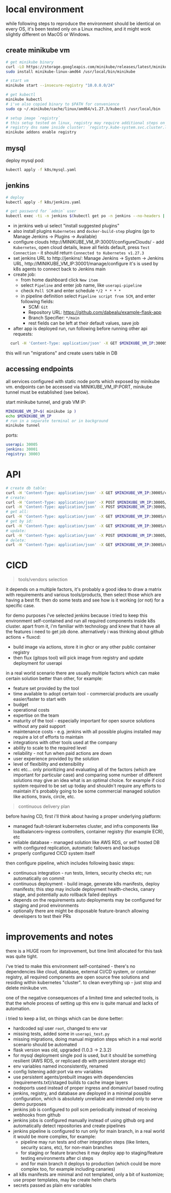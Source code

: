 # local environment
while following steps to reproduce the environment should be identical on every OS,
it's been tested only on a Linux machine, and it might work slightly different on MacOS or Windows.

## create minikube vm
```sh
# get minikube binary
curl -LO https://storage.googleapis.com/minikube/releases/latest/minikube-linux-amd64
sudo install minikube-linux-amd64 /usr/local/bin/minikube

# start vm
minikube start --insecure-registry "10.0.0.0/24"

# get kubectl
minikube kubectl
# i've also copied binary to $PATH for convenience
sudo cp ~/.minikube/cache/linux/amd64/v1.27.3/kubectl /usr/local/bin

# setup image `registry`
# this setup tested on linux, registry may require additional steps on Mac/Win: https://minikube.sigs.k8s.io/docs/handbook/registry/#docker-on-macos
# registry dns name inside cluster: `registry.kube-system.svc.cluster.local:80`
minikube addons enable registry
```

## mysql
deploy mysql pod:
```sh
kubectl apply -f k8s/mysql.yaml
```

## jenkins
```sh
# deploy
kubectl apply -f k8s/jenkins.yaml

# get password for `admin` user
kubectl exec -ti -n jenkins $(kubectl get po -n jenkins --no-headers | awk '{print $1}') -- cat /var/jenkins_home/secrets/initialAdminPassword
```
- in jenkins web ui select "install suggested plugins"
- also install plugins `Kubernetes` and `docker-build-step` plugins (go to Manage Jenkins -> Plugins -> Available)
- configure clouds http://MINIKUBE_VM_IP:30001/configureClouds/ - add `Kubernetes`,
  open cloud details, leave all fields default, press `Test Connection` - it should return `Connected to Kubernetes v1.27.3`
- set jenkins URL to http://jenkins/:
  Manage Jenkins -> System -> Jenkins URL, http://MINIKUBE_VM_IP:30001/manage/configure
  it's is used by k8s agents to connect back to Jenkins main
- create job:
  - from home dashboard click `New item`
  - select `Pipeline` and enter job name, like `userapi-pipeline`
  - check `Poll SCM` and enter schedule `*/2 * * * *`
  - in pipeline definition select `Pipeline script from SCM`, and enter following fields:
    - SCM: `Git`
    - Repository URL: https://github.com/dabealu/example-flask-app
    - Branch Specifier: `*/main`
    - rest fields can be left at their default values, save job
- after app is deployed run, run following before running other api requests:
```sh
  curl -H 'Content-Type: application/json' -X GET $MINIKUBE_VM_IP:30005/create_table
```
  this will run "migrations" and create users table in DB

## accessing endpoints
all services configured with static node ports which exposed by minikube vm.
endpoints can be accessed via MINIKUBE_VM_IP:PORT, minikube tunnel must be established (see below).

start minikube tunnel, and grab VM IP:
```sh
MINIKUBE_VM_IP=$( minikube ip )
echo $MINIKUBE_VM_IP
# run in a separate terminal or in background
minikube tunnel
```

ports:
```yaml
userapi: 30005
jenkins: 30001
registry: 30003
```

# API
```sh
# create db table:
curl -H 'Content-Type: application/json' -X GET $MINIKUBE_VM_IP:30005/create_table
# create:
curl -H 'Content-Type: application/json' -X POST $MINIKUBE_VM_IP:30005/create -d '{"name":"first user","email":"first@mail.io","pwd":"1"}'
curl -H 'Content-Type: application/json' -X POST $MINIKUBE_VM_IP:30005/create -d '{"name":"second user","email":"second@mail.io","pwd":"2"}'
# get all:
curl -H 'Content-Type: application/json' -X GET $MINIKUBE_VM_IP:30005/users
# get by id:
curl -H 'Content-Type: application/json' -X GET $MINIKUBE_VM_IP:30005/user/1
# update:
curl -H 'Content-Type: application/json' -X POST $MINIKUBE_VM_IP:30005/update -d '{"user_id":1,"name":"third user","email":"third@mail.io","pwd":"3"}'
# delete:
curl -H 'Content-Type: application/json' -X GET $MINIKUBE_VM_IP:30005/delete/1
```

# CICD
> tools/vendors selection

it depends on a multiple factors, it's probably a good idea to draw a matrix with requirements and various tools/products, then select those which are having a best fit. then do some tests and see how is it working (or not) for a specific case.

for demo purposes i've selected jenkins because i tried to keep this environment self-contained and run all required components inside k8s cluster.
apart from it, i'm familiar with technology and knew that it have all the features i need to get job done.
alternatively i was thinking about github actions + fluxcd:
- build image via actions, store it in ghcr or any other public container registry
- then flux (gitops tool) will pick image from registry and update deployment for userapi

in a real world scenario there are usually multiple factors which can make certain solution better than other, for example:
- feature set provided by the tool
- time available to adopt certain tool - commercial products are usually easier/faster to start with
- budget
- operational costs
- expertise on the team
- maturity of the tool - especially important for open source solutions without any paid support
- maintenance costs - e.g. jenkins with all possible plugins installed may require a lot of efforts to maintain
- integrations with other tools used at the company
- ability to scale to the required level
- reliability - not fun when paid actions are down
- user experience provided by the solution
- level of flexibility and extensibility
- etc etc...
only prioritizing and evaluating all of the factors (which are important for particular case) and comparing some number of different solutions may give an idea what is an optimal choice.
for example if cicd system required to be set up today and shouldn't require any efforts to maintain it's probably going to be some commercial managed solution like actions, travis, circle, etc.

> continuous delivery plan

before having CD, first i'll think about having a proper underlying platform:
- managed fault-tolerant kubernetes cluster, and infra components like loadbalancers-ingress controllers, container registry (for example ECR), etc
- reliable database - managed solution like AWS RDS, or self hosted DB with configured replication, automatic failovers and backups
- properly configured CICD system itself

then configure pipeline, which includes following basic steps:
- continuous integration - run tests, linters, security checks etc; run automatically on commit
- continuous deployment - build image, generate k8s manifests, deploy manifests;
  this step may include deployment health-checks, canary stage, and potentially auto rollback failed deploys
- depends on the requirements auto deployments may be configured for staging and prod environments
- optionally there are might be disposable feature-branch allowing developers to test their PRs

# improvements and notes
there is a HUGE room for improvement, but time limit allocated for this task was quite tight.

i've tried to make this environment self-contained - there's no dependencies like cloud, database, external CI/CD system, or container registry,
all required components are open source free solutions and residing within kubernetes "cluster". to clean everything up - just stop and delete minikube vm.

one of the negative consequences of a limited time and selected tools, is that the whole process of setting up this env is quite manual and lacks of automation.

i tried to keep a list, on things which can be done better:
- hardcoded sql user `root`, changed to env var
- missing tests, added some in `userapi_test.py`
- missing migrations, doing manual migration steps which in a real world scenario should be automated
- flask version was old, upgraded (1.0.3 -> 2.3.2)
- for mysql deployment single pod is used, but it should be something resilient (AWS RDS, or replicaed db with persistent storage etc)
- env variables named inconsistently, renamed
- config listening addr:port via env variables
- use persistent agents/prebuilt images with dependencies (requirements.txt)/staged builds to cache image layers
- nodeports used instead of proper ingress and domain/url based routing
- jenkins, registry, and database are deployed in a minimal possible configuration, which is absolutely unreliable and intended only to serve demo purposes
- jenkins job is configured to poll scm periodically instead of receiving webhooks from github
- jenkins jobs is configured manually instead of using github org and automatically detect repositories and create pipelines
- jenkins pipeline is configured to run only for main branch, in a real world it would be more complex, for example:
  - pipeline may run tests and other integration steps (like linters, security scans, etc), for non-main branches
  - for staging or feature branches it may deploy app to staging/feature testing environments after ci steps
  - and for main branch it deploys to production (which could be more complex too, for example including canaries)
- all k8s manifests are minimal and not templated, only a bit of kustomize; use proper templates, may be create helm charts
- secrets passed as plain env variables
